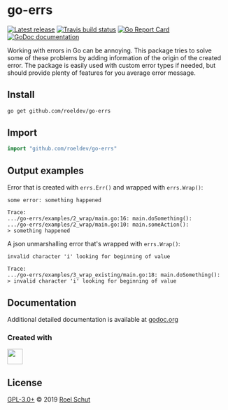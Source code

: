 go-errs
=======

[![Latest release][latest-release-img]][latest-release-url]
[![Travis build status][travis-build-img]][travis-build-url]
[![Go Report Card][go-report-img]][go-report-url]
[![GoDoc documentation][go-doc-img]][go-doc-url]

[latest-release-img]: https://img.shields.io/github/release/roeldev/go-errs.svg?label=latest
[latest-release-url]: https://github.com/roeldev/go-errs/releases
[travis-build-img]: https://img.shields.io/travis/roeldev/go-errs.svg
[travis-build-url]: https://travis-ci.org/roeldev/go-errs
[go-report-img]: https://goreportcard.com/badge/github.com/roeldev/go-errs
[go-report-url]: https://goreportcard.com/report/github.com/roeldev/go-errs
[go-doc-img]: https://godoc.org/github.com/roeldev/go-errs?status.svg
[go-doc-url]: https://godoc.org/github.com/roeldev/go-errs

Working with errors in Go can be annoying. This package tries to solve some of these problems by adding information of the origin of the created error.
The package is easily used with custom error types if needed, but should provide plenty of features for you average error message.


## Install
```sh
go get github.com/roeldev/go-errs
```


## Import
```go
import "github.com/roeldev/go-errs"
```


## Output examples

Error that is created with `errs.Err()` and wrapped with `errs.Wrap()`:
```text
some error: something happened

Trace:
.../go-errs/examples/2_wrap/main.go:16: main.doSomething():
.../go-errs/examples/2_wrap/main.go:10: main.someAction():
> something happened
```

A json unmarshalling error that's wrapped with `errs.Wrap()`:
```text
invalid character 'i' looking for beginning of value

Trace:
.../go-errs/examples/3_wrap_existing/main.go:18: main.doSomething():
> invalid character 'i' looking for beginning of value
```


## Documentation
Additional detailed documentation is available at [godoc.org][go-doc-url]


### Created with
<a href="https://www.jetbrains.com/?from=roeldev/go-errs" target="_blank"><img src="https://pbs.twimg.com/profile_images/809358866442055680/CZjD2GYK_400x400.jpg" width="35" /></a>


## License
[GPL-3.0+](LICENSE) © 2019 [Roel Schut](https://roelschut.nl)
